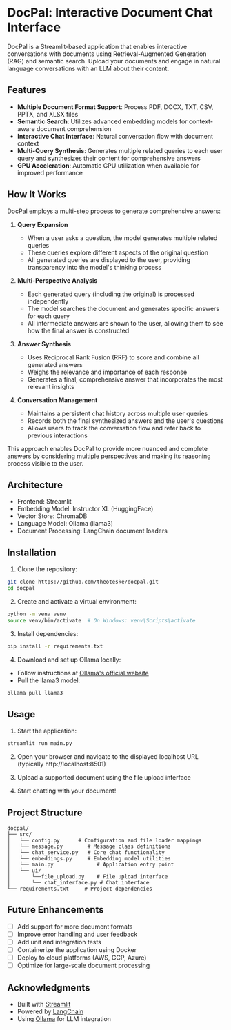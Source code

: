 # DocPal: Interactive Document Chat Interface

DocPal is a Streamlit-based application that enables interactive conversations with documents using Retrieval-Augmented Generation (RAG) and semantic search. Upload your documents and engage in natural language conversations with an LLM about their content.

## Features

- **Multiple Document Format Support**: Process PDF, DOCX, TXT, CSV, PPTX, and XLSX files
- **Semantic Search**: Utilizes advanced embedding models for context-aware document comprehension
- **Interactive Chat Interface**: Natural conversation flow with document context
- **Multi-Query Synthesis**: Generates multiple related queries to each user query and synthesizes their content for comprehensive answers
- **GPU Acceleration**: Automatic GPU utilization when available for improved performance

## How It Works

DocPal employs a multi-step process to generate comprehensive answers:

1. **Query Expansion**
   - When a user asks a question, the model generates multiple related queries
   - These queries explore different aspects of the original question
   - All generated queries are displayed to the user, providing transparency into the model's thinking process

2. **Multi-Perspective Analysis**
   - Each generated query (including the original) is processed independently
   - The model searches the document and generates specific answers for each query
   - All intermediate answers are shown to the user, allowing them to see how the final answer is constructed

3. **Answer Synthesis**
   - Uses Reciprocal Rank Fusion (RRF) to score and combine all generated answers
   - Weighs the relevance and importance of each response
   - Generates a final, comprehensive answer that incorporates the most relevant insights
   
4. **Conversation Management**
   - Maintains a persistent chat history across multiple user queries
   - Records both the final synthesized answers and the user's questions
   - Allows users to track the conversation flow and refer back to previous interactions

This approach enables DocPal to provide more nuanced and complete answers by considering multiple perspectives and making its reasoning process visible to the user.

## Architecture

- Frontend: Streamlit
- Embedding Model: Instructor XL (HuggingFace)
- Vector Store: ChromaDB
- Language Model: Ollama (llama3)
- Document Processing: LangChain document loaders

## Installation

1. Clone the repository:
```bash
git clone https://github.com/theoteske/docpal.git
cd docpal
```

2. Create and activate a virtual environment:
```bash
python -m venv venv
source venv/bin/activate  # On Windows: venv\Scripts\activate
```

3. Install dependencies:
```bash
pip install -r requirements.txt
```

4. Download and set up Ollama locally:
- Follow instructions at [Ollama's official website](https://ollama.ai/)
- Pull the llama3 model:
```bash
ollama pull llama3
```

## Usage

1. Start the application:
```bash
streamlit run main.py
```

2. Open your browser and navigate to the displayed localhost URL (typically http://localhost:8501)

3. Upload a supported document using the file upload interface

4. Start chatting with your document!

## Project Structure

```
docpal/
├── src/
│   └── config.py      # Configuration and file loader mappings
│   └── message.py        # Message class definitions
│   └── chat_service.py   # Core chat functionality
│   └── embeddings.py     # Embedding model utilities
│   └── main.py              # Application entry point
│   └── ui/
│       └──file_upload.py    # File upload interface
│       └── chat_interface.py # Chat interface
└── requirements.txt     # Project dependencies
```

## Future Enhancements

- [ ] Add support for more document formats
- [ ] Improve error handling and user feedback
- [ ] Add unit and integration tests
- [ ] Containerize the application using Docker
- [ ] Deploy to cloud platforms (AWS, GCP, Azure)
- [ ] Optimize for large-scale document processing

## Acknowledgments

- Built with [Streamlit](https://streamlit.io/)
- Powered by [LangChain](https://www.langchain.com/)
- Using [Ollama](https://ollama.ai/) for LLM integration